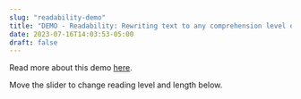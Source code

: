 ```yaml
---
slug: "readability-demo"
title: "DEMO - Readability: Rewriting text to any comprehension level or length"
date: 2023-07-16T14:03:53-05:00
draft: false
---
```


Read more about this demo [here](/posts/readability).

Move the slider to change reading level and length below.

<!--begin-->
